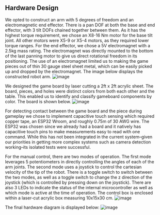 ## Hardware Design
We opted to construct an arm with 5 degrees of freedom and an electromagnetic end effector. There is a pan DOF at both the base and end effector, with 3 tilt DOFs chained together between them. As it has the highest torque requirement, we chose an X8-16 Nm motor for the base tilt joint. All other motors were X5-9 or X5-4 motors, as they required lower torque ranges. For the end effector, we chose a 5V electromagnet with a 2.5kg mass rating. The electromagnet was directly mounted to the bottom of the last panning motor to give us direct rotational freedom in its positioning. The use of an electromagnet limited us to making the game pieces out of thin 30 gauge steel sheet metal, which can be easily picked up and dropped by the electromagnet. The image below displays the constructed robot arm.
![image](https://user-images.githubusercontent.com/67039263/229213784-ab48e4ef-f839-447b-bd0b-535c2e5aee2d.png)

We designed the game board by laser cutting a 2ft x 2ft acrylic sheet. The board, pieces, and holes were distinct colors from both each other and the table. This enabled us to identify and classify gameboard components by color. The board is shown below.
![image](https://user-images.githubusercontent.com/67039263/229214478-f7bfac74-3563-4e37-9d3f-86cff03f7802.png)

For detecting contact between the game board and the piece during gameplay we chose to implement capacitive touch sensing which required copper tape, an ESP32 Wroom, and roughly 0.75m of 30 AWG wire. The ESP32 was chosen since we already had a board and it natively has capacitive touch pins to make measurements easy to read with one command. While this has not been integrated in the current system–given our priorities in getting more complex systems such as camera detection working–its isolated tests were successful.

For the manual control, there are two modes of operation. The first mode leverages 5 potentiometers in directly controlling the angles of each of the arm joints. The second mode uses a joystick to control the cartesian velocity of the tip of the robot. There is a toggle switch to switch between the two modes, as well as a toggle switch to change the z direction of the joystick (which is controlled by pressing down on the joystick). There are also 3 LEDs to indicate the status of the internal microcontroller as well as which mode is active at the time of operation. The control box is enclosed within a laser-cut acrylic box measuring 10x15x30 cm.
![image](https://user-images.githubusercontent.com/67039263/229214838-71733f45-5e82-41ec-9e93-c2ff21b9f35c.png)

The final hardware diagram is displayed below:
![image](https://user-images.githubusercontent.com/67039263/229214906-fbc07d53-b684-40cb-9e53-1de08e48b6b0.png)
